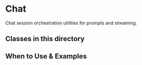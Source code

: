 # Chat

Chat session orchestration utilities for prompts and streaming.

## Classes in this directory

## When to Use & Examples